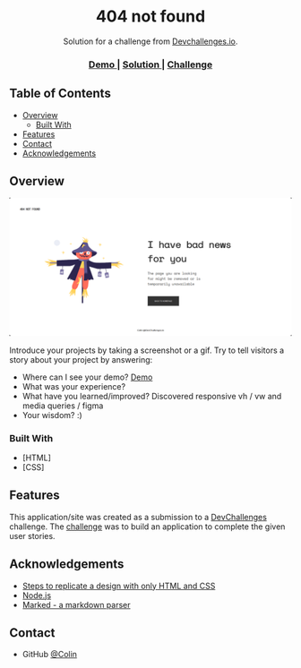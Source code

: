 <!-- Please update value in the {}  -->

<h1 align="center">404 not found</h1>

<div align="center">
   Solution for a challenge from  <a href="http://devchallenges.io" target="_blank">Devchallenges.io</a>.
</div>

<div align="center">
  <h3>
    <a href="https://wizardly-edison-3eff96.netlify.app/">
      Demo
    </a>
    <span> | </span>
    <a href="https://github.com/FrapperColin/dev-challenges/tree/master/404-not-found-master/404-not-found-master">
      Solution
    </a>
    <span> | </span>
    <a href="https://devchallenges.io/challenges/wBunSb7FPrIepJZAg0sY">
      Challenge
    </a>
  </h3>
</div>

<!-- TABLE OF CONTENTS -->

## Table of Contents

- [Overview](#overview)
  - [Built With](#built-with)
- [Features](#features)
- [Contact](#contact)
- [Acknowledgements](#acknowledgements)

<!-- OVERVIEW -->

## Overview

![screenshot](img/Screenshot_2020-11-22_404_NOT_FOUND.png)

Introduce your projects by taking a screenshot or a gif. Try to tell visitors a story about your project by answering:

- Where can I see your demo?
  <a href="https://wizardly-edison-3eff96.netlify.app/">
    Demo
  </a>
- What was your experience?
- What have you learned/improved?
  Discovered responsive vh / vw and media queries / figma
- Your wisdom? :)

### Built With

<!-- This section should list any major frameworks that you built your project using. Here are a few examples.-->

- [HTML]
- [CSS]

## Features

<!-- List the features of your application or follow the template. Don't share the figma file here :) -->

This application/site was created as a submission to a [DevChallenges](https://devchallenges.io/challenges) challenge. The [challenge](https://devchallenges.io/challenges/wBunSb7FPrIepJZAg0sY) was to build an application to complete the given user stories.


## Acknowledgements

<!-- This section should list any articles or add-ons/plugins that helps you to complete the project. This is optional but it will help you in the future. For exmpale -->

- [Steps to replicate a design with only HTML and CSS]()
- [Node.js](https://nodejs.org/)
- [Marked - a markdown parser](https://github.com/chjj/marked)

## Contact

- GitHub [@Colin](https://github.com/FrapperColin)
